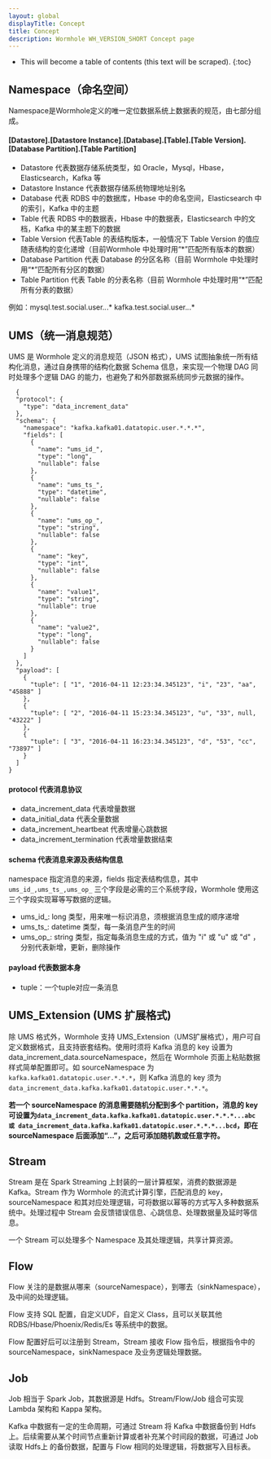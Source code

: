 ```yaml
---
layout: global
displayTitle: Concept
title: Concept
description: Wormhole WH_VERSION_SHORT Concept page
---
```


* This will become a table of contents (this text will be scraped).
{:toc}
## Namespace（命名空间）

Namespace是Wormhole定义的唯一定位数据系统上数据表的规范，由七部分组成。

#### [Datastore].[Datastore Instance].[Database].[Table].[Table Version].[Database Partition].[Table Partition]

- Datastore 代表数据存储系统类型，如 Oracle，Mysql，Hbase，Elasticsearch，Kafka 等
- Datastore Instance 代表数据存储系统物理地址别名
- Database 代表 RDBS 中的数据库，Hbase 中的命名空间，Elasticsearch 中的索引，Kafka 中的主题
- Table 代表 RDBS 中的数据表，Hbase 中的数据表，Elasticsearch 中的文档，Kafka 中的某主题下的数据
- Table Version 代表Table 的表结构版本，一般情况下 Table Version 的值应随表结构的变化递增（目前Wormhole 中处理时用“*”匹配所有版本的数据）
- Database Partition 代表 Database 的分区名称（目前 Wormhole 中处理时用“*”匹配所有分区的数据）
- Table Partition 代表 Table 的分表名称（目前 Wormhole 中处理时用“*”匹配所有分表的数据）

例如：mysql.test.social.user.*.*.*    kafka.test.social.user.*.*.*

## UMS（统一消息规范）

UMS 是 Wormhole 定义的消息规范（JSON 格式），UMS 试图抽象统一所有结构化消息，通过自身携带的结构化数据 Schema 信息，来实现一个物理 DAG 同时处理多个逻辑 DAG 的能力，也避免了和外部数据系统同步元数据的操作。

```
  {
  "protocol": {
    "type": "data_increment_data"          
  },
  "schema": {
    "namespace": "kafka.kafka01.datatopic.user.*.*.*",
    "fields": [
      {
        "name": "ums_id_",
        "type": "long",
        "nullable": false
      },
      {
        "name": "ums_ts_",
        "type": "datetime",
        "nullable": false
      },
      {
        "name": "ums_op_",
        "type": "string",
        "nullable": false
      },
      {
        "name": "key",
        "type": "int",
        "nullable": false
      },
      {
        "name": "value1",
        "type": "string",
        "nullable": true
      },
      {
        "name": "value2",
        "type": "long",
        "nullable": false
      }
    ]
  },
  "payload": [
    {
      "tuple": [ "1", "2016-04-11 12:23:34.345123", "i", "23", "aa", "45888" ]
    },
    {
      "tuple": [ "2", "2016-04-11 15:23:34.345123", "u", "33", null, "43222" ]
    },
    {
      "tuple": [ "3", "2016-04-11 16:23:34.345123", "d", "53", "cc", "73897" ]
    }
  ]
}
```

#### protocol 代表消息协议

- data_increment_data 代表增量数据
- data_initial_data 代表全量数据
- data_increment_heartbeat 代表增量心跳数据
- data_increment_termination 代表增量数据结束

#### schema 代表消息来源及表结构信息

namespace 指定消息的来源，fields 指定表结构信息，其中 `ums_id_,ums_ts_,ums_op_` 三个字段是必需的三个系统字段，Wormhole 使用这三个字段实现幂等写数据的逻辑。

- ums_id_: long 类型，用来唯一标识消息，须根据消息生成的顺序递增
- ums_ts_: datetime 类型，每一条消息产生的时间
- ums_op_: string 类型，指定每条消息生成的方式，值为 "i" 或 "u" 或 "d" ，分别代表新增，更新，删除操作

#### payload 代表数据本身

- tuple：一个tuple对应一条消息

## UMS_Extension (UMS 扩展格式) 

除 UMS 格式外，Wormhole 支持 UMS_Extension（UMS扩展格式），用户可自定义数据格式，且支持嵌套结构。使用时须将 Kafka 消息的 key 设置为 data_increment_data.sourceNamespace，然后在 Wormhole 页面上粘贴数据样式简单配置即可。如 sourceNamespace 为 `kafka.kafka01.datatopic.user.*.*.*`，则 Kafka 消息的 key 须为 `data_increment_data.kafka.kafka01.datatopic.user.*.*.*`。

**若一个 sourceNamespace 的消息需要随机分配到多个 partition，消息的 key 可设置为`data_increment_data.kafka.kafka01.datatopic.user.*.*.*...abc 或 data_increment_data.kafka.kafka01.datatopic.user.*.*.*...bcd`，即在 sourceNamespace 后面添加“…”，之后可添加随机数或任意字符。**

## Stream

Stream 是在 Spark Streaming 上封装的一层计算框架，消费的数据源是 Kafka。Stream 作为 Wormhole 的流式计算引擎，匹配消息的 key，sourceNamespace 和其对应处理逻辑，可将数据以幂等的方式写入多种数据系统中。处理过程中 Stream 会反馈错误信息、心跳信息、处理数据量及延时等信息。

一个 Stream 可以处理多个 Namespace 及其处理逻辑，共享计算资源。

## Flow

Flow 关注的是数据从哪来（sourceNamespace），到哪去（sinkNamespace），及中间的处理逻辑。

Flow 支持 SQL 配置，自定义UDF，自定义 Class，且可以关联其他 RDBS/Hbase/Phoenix/Redis/Es 等系统中的数据。

Flow 配置好后可以注册到 Stream，Stream 接收 Flow 指令后，根据指令中的 sourceNamespace，sinkNamespace 及业务逻辑处理数据。

## Job 

Job 相当于 Spark Job，其数据源是 Hdfs。Stream/Flow/Job 组合可实现 Lambda 架构和 Kappa 架构。

Kafka 中数据有一定的生命周期，可通过 Stream 将 Kafka 中数据备份到 Hdfs 上。后续需要从某个时间节点重新计算或者补充某个时间段的数据，可通过 Job 读取 Hdfs上 的备份数据，配置与 Flow 相同的处理逻辑，将数据写入目标表。

